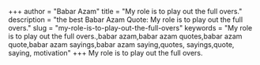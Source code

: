 +++
author = "Babar Azam"
title = "My role is to play out the full overs."
description = "the best Babar Azam Quote: My role is to play out the full overs."
slug = "my-role-is-to-play-out-the-full-overs"
keywords = "My role is to play out the full overs.,babar azam,babar azam quotes,babar azam quote,babar azam sayings,babar azam saying,quotes, sayings,quote, saying, motivation"
+++
My role is to play out the full overs.

